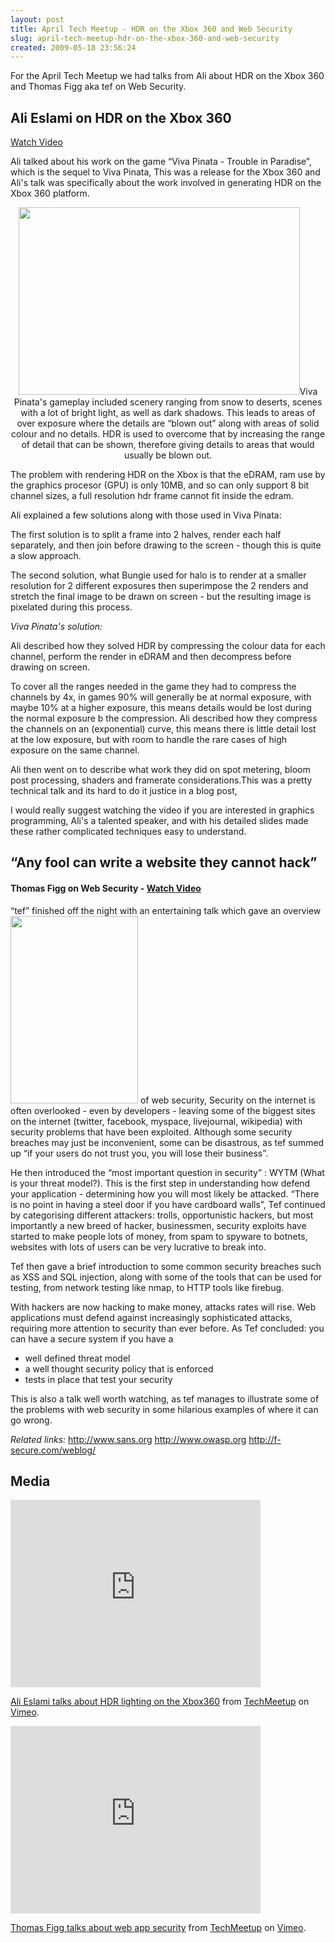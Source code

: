 ```yaml
---
layout: post
title: April Tech Meetup - HDR on the Xbox 360 and Web Security
slug: april-tech-meetup-hdr-on-the-xbox-360-and-web-security
created: 2009-05-18 23:56:24
---
```


For the April Tech Meetup we had talks from Ali about HDR on the Xbox 360 and Thomas Figg aka tef on Web Security.
<h2>Ali Eslami on HDR on the Xbox 360</h2>
<a href="#ali">Watch Video</a>

Ali talked about his work on the game “Viva Pinata - Trouble in Paradise”, which is the sequel to Viva Pinata, This was a release for the Xbox 360 and Ali's talk was specifically about the work involved in generating HDR on the Xbox 360 platform.
<p style="text-align: center;"><img class="size-medium wp-image-290 aligncenter" title="img_4673" src="http://www.techmeetup.co.uk/blog/wp-content/uploads/2009/05/img_4673-450x300.jpg" alt="" width="450" height="300" />Viva Pinata's gameplay included scenery ranging from snow to deserts, scenes with a lot of bright light, as well as dark shadows. This leads to areas of over exposure where the details are “blown out” along with areas of solid colour and no details. HDR is used to overcome that by increasing the range of detail that can be shown, therefore giving details to areas that would usually be blown out.</p>

The problem with rendering HDR on the Xbox is that the eDRAM, ram use by the graphics procesor (GPU) is only 10MB, and so can only support 8 bit channel sizes, a full resolution hdr frame cannot fit inside the edram.

Ali explained a few solutions along with those used in Viva Pinata:

The first solution is to split a frame into 2 halves, render each half separately, and then join before drawing to the screen - though this is quite a slow approach.

The second solution, what Bungie used for halo is to render at a smaller resolution for 2 different exposures then superimpose the 2 renders and stretch the final image to be drawn on screen - but the resulting image is pixelated during this process.

<em>Viva Pinata's solution:</em>

Ali described how they solved HDR by compressing the colour data for each channel, perform the render in eDRAM and then decompress before drawing on screen.

To cover all the ranges needed in the game they had to compress the channels by 4x, in games 90% will generally be at normal exposure, with maybe 10% at a higher exposure, this means details would be lost during the normal exposure b the compression. Ali described how they compress the channels on an (exponential) curve, this means there is little detail lost at the low exposure, but with room to handle the rare cases of high exposure on the same channel.

Ali then went on to describe what work they did on spot metering, bloom post processing, shaders and framerate considerations.This was a pretty technical talk and its hard to do it justice in a blog post,

I would really suggest watching the video if you are interested in graphics programming, Ali's a talented speaker, and with his detailed slides made these rather complicated techniques easy to understand.
<h2>“Any fool can write a website they cannot hack”</h2>
<h4>Thomas Figg on Web Security - <a href="#tef">Watch Video</a></h4>
“tef” finished off the night with an entertaining talk which gave an overview<a href="http://www.techmeetup.co.uk/blog/wp-content/uploads/2009/05/img_46621.jpg"><img class="alignright size-medium wp-image-288" title="Tef" src="http://www.techmeetup.co.uk/blog/wp-content/uploads/2009/05/img_46621-340x500.jpg" alt="" width="204" height="300" /></a> of web security,
Security on the internet is often overlooked - even by developers  - leaving some of the biggest sites on the internet (twitter, facebook, myspace, livejournal, wikipedia) with security problems that have been exploited. Although some security breaches may just be inconvenient, some can be disastrous, as tef summed up “if your users do not trust you, you will lose their business”.

He then introduced the “most important question in security” : WYTM (What is your threat model?). This is the first step in understanding how defend your application - determining how you will most likely be attacked. “There is no point in having a steel door if you have cardboard walls”, Tef continued by categorising different attackers: trolls, opportunistic hackers, but most importantly a new breed of hacker, businessmen, security exploits have started to make people lots of money, from spam to spyware to botnets, websites with lots of users can be very lucrative to break into.

Tef then gave a brief introduction to some common security breaches such as XSS and SQL injection, along with some of the tools that can be used for testing, from network testing like nmap, to HTTP tools like firebug.

With hackers are now hacking to make money, attacks rates will rise. Web applications must defend against increasingly sophisticated attacks, requiring more attention to security than ever before. As Tef concluded: you can have a secure system if you have a
<ul>
	<li>well defined threat model</li>
	<li>a well thought security policy that is enforced</li>
	<li>tests in place that test your security</li>
</ul>
This is also a talk well worth watching, as tef manages to illustrate some of the problems
with web security in some hilarious examples of where it can go wrong.

<em>Related links: </em>
<a href="http://www.sans.org">http://www.sans.org</a>
<a href="http://www.owasp.org">http://www.owasp.org</a>
<a href="http://f-secure.com/weblog/">http://f-secure.com/weblog/</a>
<h2>Media</h2>
<a name="ali"></a>
<object classid="clsid:d27cdb6e-ae6d-11cf-96b8-444553540000" width="400" height="300" codebase="http://download.macromedia.com/pub/shockwave/cabs/flash/swflash.cab#version=6,0,40,0"><param name="allowfullscreen" value="true" /><param name="allowscriptaccess" value="always" /><param name="src" value="http://vimeo.com/moogaloop.swf?clip_id=4082594&server=vimeo.com&show_title=1&show_byline=1&show_portrait=0&color=&fullscreen=1" /><embed type="application/x-shockwave-flash" width="400" height="300" src="http://vimeo.com/moogaloop.swf?clip_id=4082594&server=vimeo.com&show_title=1&show_byline=1&show_portrait=0&color=&fullscreen=1" allowscriptaccess="always" allowfullscreen="true"></embed></object>

<a href="http://vimeo.com/4082594">Ali Eslami talks about HDR lighting on the Xbox360</a> from <a href="http://vimeo.com/techmeetup">TechMeetup</a> on <a href="http://vimeo.com">Vimeo</a>.

<a name="tef"></a>
<object classid="clsid:d27cdb6e-ae6d-11cf-96b8-444553540000" width="400" height="300" codebase="http://download.macromedia.com/pub/shockwave/cabs/flash/swflash.cab#version=6,0,40,0"><param name="allowfullscreen" value="true" /><param name="allowscriptaccess" value="always" /><param name="src" value="http://vimeo.com/moogaloop.swf?clip_id=4086592&server=vimeo.com&show_title=1&show_byline=1&show_portrait=0&color=&fullscreen=1" /><embed type="application/x-shockwave-flash" width="400" height="300" src="http://vimeo.com/moogaloop.swf?clip_id=4086592&server=vimeo.com&show_title=1&show_byline=1&show_portrait=0&color=&fullscreen=1" allowscriptaccess="always" allowfullscreen="true"></embed></object>

<a href="http://vimeo.com/4086592">Thomas Figg talks about web app security</a> from <a href="http://vimeo.com/techmeetup">TechMeetup</a> on <a href="http://vimeo.com">Vimeo</a>.